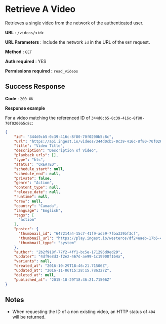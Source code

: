 # Retrieve A Video

Retrieves a single video from the network of the authenticated user.

**URL** : `/videos/<id>`

**URL Parameters** : Include the network `id` in the URL of the `GET` request.

**Method** : `GET`

**Auth required** : YES

**Permissions required** : `read_videos`

## Success Response

**Code** : `200 OK`

**Response example**

For a video matching the referenced ID of `344d0cb5-0c39-416c-8f80-70f0200b5c8c`:

```json
{
    "id": "344d0cb5-0c39-416c-8f80-70f0200b5c8c",
    "url": "https://api.ingest.io/videos/344d0cb5-0c39-416c-8f80-70f0200b5c8c",
    "title": "Video Title",
    "description": "Description of Video",
    "playback_urls": [],
    "type": "hls",
    "status": "CREATED",
    "schedule_start": null,
    "schedule_end": null,
    "private": false,
    "genre": "Action",
    "content_type": null,
    "release_date": null,
    "runtime": null,
    "crew": null,
    "country": "Canada",
    "language": "English",
    "tags": [
      "action"
    ],
    "poster": {
      "thumbnail_id": "647214a4-15c7-41f9-ad59-7fba339bf3cf",
      "thumbnail_url": "https://play.ingest.io/westeros/df24eaeb-17b5-49d1-84af-2ac58f99a0e6/poster.jpg",
      "thumbnail_type": "system"
    },
    "author": "2b2f918f-77f2-4ff1-bc5e-171296d9ed29",
    "updater": "4df9e8d3-f2e2-467d-ae99-1c19908f164a",
    "variants": null,
    "created_at": "2016-10-29T18:46:21.71506Z",
    "updated_at": "2016-11-06T15:28:15.786327Z",
    "deleted_at": null,
    "published_at": "2015-10-29T18:46:21.71506Z"
}
```

## Notes

* When requesting the ID of a non existing video, an HTTP status of `404` will be returned.
